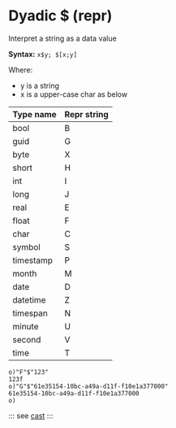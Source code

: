 # Dyadic $ (repr)

Interpret a string as a data value

**Syntax:** ```x$y; $[x;y]```

Where:
- y is a string
- x is a upper-case char as below

| Type name   | Repr string |
| --- | --- |
| bool      | B |
| guid      | G |
| byte      | X |
| short     | H |
| int       | I |
| long      | J |
| real      | E |
| float     | F |
| char      | C |
| symbol    | S |
| timestamp | P |
| month     | M |
| date      | D |
| datetime  | Z |
| timespan  | N |
| minute    | U |
| second    | V |
| time      | T |

```o
o)"F"$"123"
123f
o)"G"$"61e35154-10bc-a49a-d11f-f10e1a377000"
61e35154-10bc-a49a-d11f-f10e1a377000
o)
```

::: see
[cast](/reference/verbs/casts/cast.md)
:::